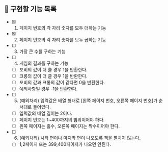 ## 📌 구현할 기능 목록

- [x] 1. 페이지 번호의 각 자리 숫자를 모두 더하는 기능
- [x] 2. 페이지 번호의 각 자리 숫자를 모두 곱하는 기능
- [ ] 3. 가장 큰 수를 구하는 기능
- [ ] 4. 게임의 결과를 구하는 기능

  - [ ] 포비의 값이 더 클 경우 1을 반환한다.
  - [ ] 크롱의 값이 더 클 경우 1을 반환한다.
  - [ ] 포비의 값과 크롱의 값이 같다면 0을 반환한다.
  - [ ] 예외사항일 경우 -1을 반환한다.

- [ ] 5. (예외처리) 입력값은 배열 형태로 [왼쪽 페이지 번호, 오른쪽 페이지 번호]가 순서대로 들어있다.

  - [ ] 입력값의 배열 길이는 2이다.
  - [ ] 페이지 번호는 1~400까지의 범위이어야 하다.
  - [ ] 왼쪽 페이지는 홀수, 오른쪽 페이지는 짝수이어야 한다.

- [ ] 6. (예외처리) 시작 면이나 마지막 면이 나오도록 책을 펼치지 않는다.
  - [ ] 1,2페이지 또는 399,400페이지가 나오면 안된다.
